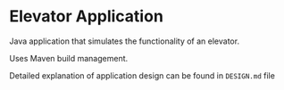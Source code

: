# Elevator Application
Java application that simulates the functionality of an elevator. 

Uses Maven build management.

Detailed explanation of application design can be found in ```DESIGN.md``` file